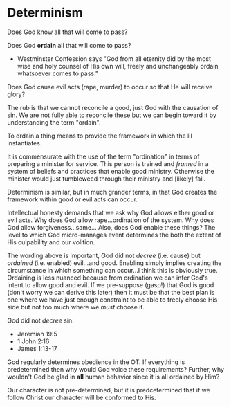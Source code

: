 # Determinism


Does God know all that will come to pass?

Does God **ordain** all that will come to pass?
- Westminster Confession says "God from all eternity did by the most wise and holy counsel of His own will, freely and unchangeably ordain whatsoever comes to pass."

Does God cause evil acts (rape, murder) to occur so that He will receive glory?


The rub is that we cannot reconcile a good, just God with the causation of sin.
We are not fully able to reconcile these but we can begin toward it by understanding the term "ordain".

To ordain a thing means to provide the framework in which the lil instantiates.

It is commensurate with the use of the term "ordination" in terms of preparing a minister for service.
This person is trained and _framed_ in a system of beliefs and practices that enable good ministry.
Otherwise the minister would just tumbleweed through their ministry and [likely] fail.

Determinism is similar, but in much grander terms, in that God creates the framework within good or evil acts can occur.

Intellectual honesty demands that we ask why God allows either good or evil acts.
Why does God allow rape...ordination of the system.
Why does God allow forgiveness...same...
Also, does God enable these things?
The level to which God micro-manages event determines the both the extent of His culpability and our volition.

The wording above is important, God did not _decree_ (i.e. cause) but _ordained_ (i.e. enabled) evil...and good.
Enabling simply implies creating the circumstance in which something can occur...I think this is obviously true.
Ordaining is less nuanced because from ordination we can infer God's intent to allow good and evil.
If we pre-suppose (gasp!) that God is good (don't worry we can derive this later) then it must be that the best plan is one where we have just enough constraint to be able to freely choose His side but not too much where we _must_ choose it.

God did not _decree_ sin:
- Jeremiah 19:5
- 1 John 2:16
- James 1:13-17

God regularly determines obedience in the OT.
If everything is predetermined then why would God voice these requirements?
Further, why wouldn't God be glad in **all** human behavior since it is all ordained by Him?

Our character is not pre-determined, but it is predcetermined that if we follow Christ our character will be conformed to His.
